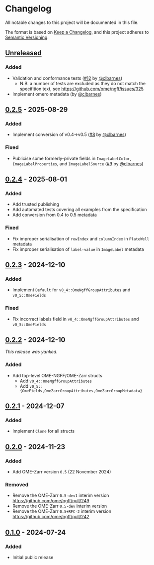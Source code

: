# Changelog

All notable changes to this project will be documented in this file.

The format is based on [Keep a Changelog](https://keepachangelog.com/en/1.0.0/),
and this project adheres to [Semantic Versioning](https://semver.org/spec/v2.0.0.html).

## [Unreleased]

### Added

- Validation and conformance tests ([#12] by [@clbarnes])
  - N.B. a number of tests are excluded as they do not match the specifition text, see <https://github.com/ome/ngff/issues/325>
- Implement omero metadata (by [@clbarnes])

[#12]: https://github.com/zarrs/ome_zarr_metadata/pull/12

## [0.2.5] - 2025-08-29

### Added

- Implement conversion of v0.4->v0.5 ([#8] by [@clbarnes])

### Fixed

- Publicise some formerly-private fields in `ImageLabelColor`, `ImageLabelProperties`, and `ImageLabelSource` ([#9] by [@clbarnes])

[#8]: https://github.com/zarrs/ome_zarr_metadata/pull/8
[#9]: https://github.com/zarrs/ome_zarr_metadata/pull/9

## [0.2.4] - 2025-08-01

### Added

- Add trusted publishing
- Add automated tests covering all examples from the specification
- Add conversion from 0.4 to 0.5 metadata

### Fixed

- Fix improper serialisation of `rowIndex` and `columnIndex` in `PlateWell` metadata
- Fix improper serialisation of `label-value` in `ImageLabel` metadata

## [0.2.3] - 2024-12-10

### Added

- Implement `Default` for `v0_4::OmeNgffGroupAttributes` and `v0_5::OmeFields`

### Fixed

- Fix incorrect labels field in `v0_4::OmeNgffGroupAttributes` and `v0_5::OmeFields`

## [0.2.2] - 2024-12-10

*This release was yanked.*

### Added

- Add top-level OME-NGFF/OME-Zarr structs
  - Add `v0_4::OmeNgffGroupAttributes`
  - Add `v0_5::{OmeFields,OmeZarrGroupAttributes,OmeZarrGroupMetadata}`

## [0.2.1] - 2024-12-07

### Added

- Implement `Clone` for all structs

## [0.2.0] - 2024-11-23

### Added

- Add OME-Zarr version `0.5` (22 November 2024)

### Removed

- Remove the OME-Zarr `0.5-dev1` interim version https://github.com/ome/ngff/pull/249
- Remove the OME-Zarr `0.5-dev` interim version
- Remove the OME-Zarr `0.5+RFC-2` interim version https://github.com/ome/ngff/pull/242

## [0.1.0] - 2024-07-24

### Added

- Initial public release

[unreleased]: https://github.com/zarrs/ome_zarr_metadata/compare/v0.2.5...HEAD
[0.2.5]: https://github.com/zarrs/ome_zarr_metadata/releases/tag/v0.2.5
[0.2.4]: https://github.com/zarrs/ome_zarr_metadata/releases/tag/v0.2.4
[0.2.3]: https://github.com/zarrs/ome_zarr_metadata/releases/tag/v0.2.3
[0.2.2]: https://github.com/zarrs/ome_zarr_metadata/releases/tag/v0.2.2
[0.2.1]: https://github.com/zarrs/ome_zarr_metadata/releases/tag/v0.2.1
[0.2.0]: https://github.com/zarrs/ome_zarr_metadata/releases/tag/v0.2.0
[0.1.0]: https://github.com/zarrs/ome_zarr_metadata/releases/tag/v0.1.0

[@clbarnes]: https://github.com/clbarnes
